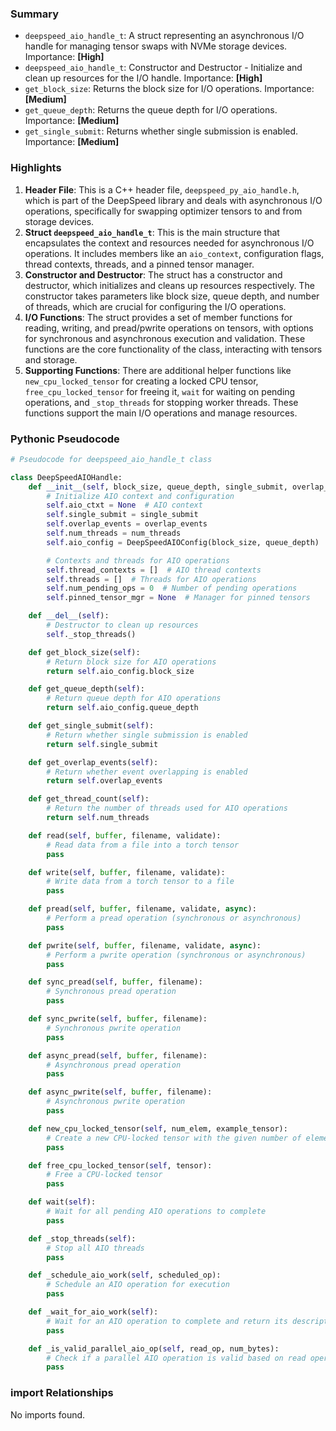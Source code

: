 

### Summary



* `deepspeed_aio_handle_t`: A struct representing an asynchronous I/O handle for managing tensor swaps with NVMe storage devices. Importance: **[High]**
* `deepspeed_aio_handle_t`: Constructor and Destructor - Initialize and clean up resources for the I/O handle. Importance: **[High]**
* `get_block_size`: Returns the block size for I/O operations. Importance: **[Medium]**
* `get_queue_depth`: Returns the queue depth for I/O operations. Importance: **[Medium]**
* `get_single_submit`: Returns whether single submission is enabled. Importance: **[Medium]**

### Highlights



1. **Header File**: This is a C++ header file, `deepspeed_py_aio_handle.h`, which is part of the DeepSpeed library and deals with asynchronous I/O operations, specifically for swapping optimizer tensors to and from storage devices.
2. **Struct `deepspeed_aio_handle_t`**: This is the main structure that encapsulates the context and resources needed for asynchronous I/O operations. It includes members like an `aio_context`, configuration flags, thread contexts, threads, and a pinned tensor manager.
3. **Constructor and Destructor**: The struct has a constructor and destructor, which initializes and cleans up resources respectively. The constructor takes parameters like block size, queue depth, and number of threads, which are crucial for configuring the I/O operations.
4. **I/O Functions**: The struct provides a set of member functions for reading, writing, and pread/pwrite operations on tensors, with options for synchronous and asynchronous execution and validation. These functions are the core functionality of the class, interacting with tensors and storage.
5. **Supporting Functions**: There are additional helper functions like `new_cpu_locked_tensor` for creating a locked CPU tensor, `free_cpu_locked_tensor` for freeing it, `wait` for waiting on pending operations, and `_stop_threads` for stopping worker threads. These functions support the main I/O operations and manage resources.

### Pythonic Pseudocode

```python
# Pseudocode for deepspeed_aio_handle_t class

class DeepSpeedAIOHandle:
    def __init__(self, block_size, queue_depth, single_submit, overlap_events, num_threads):
        # Initialize AIO context and configuration
        self.aio_ctxt = None  # AIO context
        self.single_submit = single_submit
        self.overlap_events = overlap_events
        self.num_threads = num_threads
        self.aio_config = DeepSpeedAIOConfig(block_size, queue_depth)

        # Contexts and threads for AIO operations
        self.thread_contexts = []  # AIO thread contexts
        self.threads = []  # Threads for AIO operations
        self.num_pending_ops = 0  # Number of pending operations
        self.pinned_tensor_mgr = None  # Manager for pinned tensors

    def __del__(self):
        # Destructor to clean up resources
        self._stop_threads()

    def get_block_size(self):
        # Return block size for AIO operations
        return self.aio_config.block_size

    def get_queue_depth(self):
        # Return queue depth for AIO operations
        return self.aio_config.queue_depth

    def get_single_submit(self):
        # Return whether single submission is enabled
        return self.single_submit

    def get_overlap_events(self):
        # Return whether event overlapping is enabled
        return self.overlap_events

    def get_thread_count(self):
        # Return the number of threads used for AIO operations
        return self.num_threads

    def read(self, buffer, filename, validate):
        # Read data from a file into a torch tensor
        pass

    def write(self, buffer, filename, validate):
        # Write data from a torch tensor to a file
        pass

    def pread(self, buffer, filename, validate, async):
        # Perform a pread operation (synchronous or asynchronous)
        pass

    def pwrite(self, buffer, filename, validate, async):
        # Perform a pwrite operation (synchronous or asynchronous)
        pass

    def sync_pread(self, buffer, filename):
        # Synchronous pread operation
        pass

    def sync_pwrite(self, buffer, filename):
        # Synchronous pwrite operation
        pass

    def async_pread(self, buffer, filename):
        # Asynchronous pread operation
        pass

    def async_pwrite(self, buffer, filename):
        # Asynchronous pwrite operation
        pass

    def new_cpu_locked_tensor(self, num_elem, example_tensor):
        # Create a new CPU-locked tensor with the given number of elements and example tensor's dtype
        pass

    def free_cpu_locked_tensor(self, tensor):
        # Free a CPU-locked tensor
        pass

    def wait(self):
        # Wait for all pending AIO operations to complete
        pass

    def _stop_threads(self):
        # Stop all AIO threads
        pass

    def _schedule_aio_work(self, scheduled_op):
        # Schedule an AIO operation for execution
        pass

    def _wait_for_aio_work(self):
        # Wait for an AIO operation to complete and return its description
        pass

    def _is_valid_parallel_aio_op(self, read_op, num_bytes):
        # Check if a parallel AIO operation is valid based on read operation and number of bytes
        pass
```


### import Relationships

No imports found.